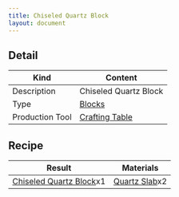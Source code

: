 ```yaml
---
title: Chiseled Quartz Block
layout: document
---
```

## Detail

|Kind|Content|
|---|---|
|Description|Chiseled Quartz Block|
|Type|[Blocks](Blocks)|
|Production Tool|[Crafting Table](Crafting_Table)|

## Recipe

|Result|Materials|
|---|---|
|[Chiseled Quartz Block](Chiseled_Quartz_Block)x1|[Quartz Slab](Quartz_Slab)x2|
